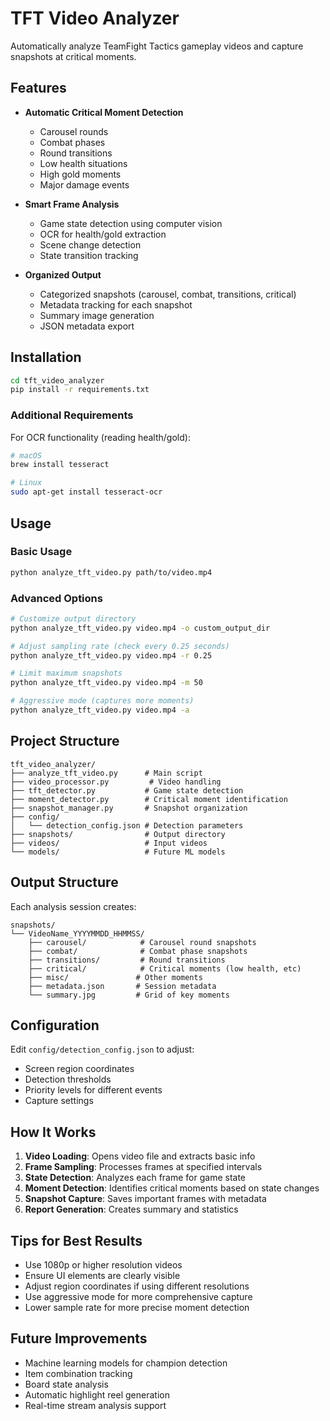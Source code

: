 # TFT Video Analyzer

Automatically analyze TeamFight Tactics gameplay videos and capture snapshots at critical moments.

## Features

- **Automatic Critical Moment Detection**
  - Carousel rounds
  - Combat phases
  - Round transitions
  - Low health situations
  - High gold moments
  - Major damage events

- **Smart Frame Analysis**
  - Game state detection using computer vision
  - OCR for health/gold extraction
  - Scene change detection
  - State transition tracking

- **Organized Output**
  - Categorized snapshots (carousel, combat, transitions, critical)
  - Metadata tracking for each snapshot
  - Summary image generation
  - JSON metadata export

## Installation

```bash
cd tft_video_analyzer
pip install -r requirements.txt
```

### Additional Requirements

For OCR functionality (reading health/gold):
```bash
# macOS
brew install tesseract

# Linux
sudo apt-get install tesseract-ocr
```

## Usage

### Basic Usage
```bash
python analyze_tft_video.py path/to/video.mp4
```

### Advanced Options
```bash
# Customize output directory
python analyze_tft_video.py video.mp4 -o custom_output_dir

# Adjust sampling rate (check every 0.25 seconds)
python analyze_tft_video.py video.mp4 -r 0.25

# Limit maximum snapshots
python analyze_tft_video.py video.mp4 -m 50

# Aggressive mode (captures more moments)
python analyze_tft_video.py video.mp4 -a
```

## Project Structure

```
tft_video_analyzer/
├── analyze_tft_video.py      # Main script
├── video_processor.py         # Video handling
├── tft_detector.py           # Game state detection
├── moment_detector.py        # Critical moment identification
├── snapshot_manager.py       # Snapshot organization
├── config/
│   └── detection_config.json # Detection parameters
├── snapshots/                # Output directory
├── videos/                   # Input videos
└── models/                   # Future ML models
```

## Output Structure

Each analysis session creates:
```
snapshots/
└── VideoName_YYYYMMDD_HHMMSS/
    ├── carousel/            # Carousel round snapshots
    ├── combat/              # Combat phase snapshots
    ├── transitions/         # Round transitions
    ├── critical/            # Critical moments (low health, etc)
    ├── misc/               # Other moments
    ├── metadata.json       # Session metadata
    └── summary.jpg         # Grid of key moments
```

## Configuration

Edit `config/detection_config.json` to adjust:
- Screen region coordinates
- Detection thresholds
- Priority levels for different events
- Capture settings

## How It Works

1. **Video Loading**: Opens video file and extracts basic info
2. **Frame Sampling**: Processes frames at specified intervals
3. **State Detection**: Analyzes each frame for game state
4. **Moment Detection**: Identifies critical moments based on state changes
5. **Snapshot Capture**: Saves important frames with metadata
6. **Report Generation**: Creates summary and statistics

## Tips for Best Results

- Use 1080p or higher resolution videos
- Ensure UI elements are clearly visible
- Adjust region coordinates if using different resolutions
- Use aggressive mode for more comprehensive capture
- Lower sample rate for more precise moment detection

## Future Improvements

- Machine learning models for champion detection
- Item combination tracking
- Board state analysis
- Automatic highlight reel generation
- Real-time stream analysis support